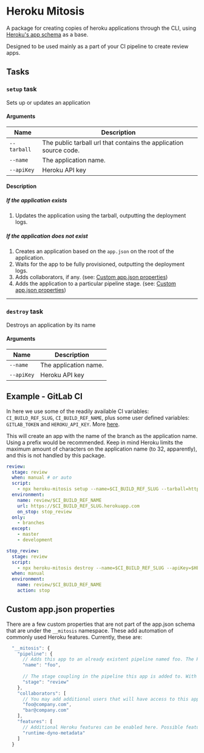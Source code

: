 # Heroku Mitosis
A package for creating copies of heroku applications through the CLI, using [Heroku's app schema](https://devcenter.heroku.com/articles/app-json-schema) as a base. 

Designed to be used mainly as a part of your CI pipeline to create review apps.


## Tasks

### `setup` task
Sets up or updates an application

#### Arguments 

| Name       | Description                                                       |
| ---------- | ----------------------------------------------------------------- |
| `--tarball`| The public tarball url that contains the application source code. |
| `--name`   | The application name.                                             |
| `--apiKey` | Heroku API key                                                    |

#### Description

##### If the application exists
1. Updates the application using the tarball, outputting the deployment logs.

##### If the application does not exist
1. Creates an application based on the `app.json` on the root of the application.
2. Waits for the app to be fully provisioned, outputting the deployment logs.
3. Adds collaborators, if any. (see: [Custom app.json properties](#custom-app.json-properties))
4. Adds the application to a particular pipeline stage. (see: [Custom app.json properties](#custom-app.json-properties))

---

### `destroy` task
Destroys an application by its name

#### Arguments 

| Name       | Description           |
| ---------- | --------------------- |
| `--name`   | The application name. |
| `--apiKey` | Heroku API key        |


## Example - GitLab CI

In here we use some of the readily available CI variables: `CI_BUILD_REF_SLUG`, `CI_BUILD_REF_NAME`, plus some user defined
 variables: `GITLAB_TOKEN` and `HEROKU_API_KEY`. More [here](https://docs.gitlab.com/ee/ci/review_apps/).

 This will create an app with the name of the branch as the application name. Using a prefix would be recommended. Keep in mind Heroku limits the maximum amount of characters on the application name (to 32, apparently), and this is not handled by this package.


```yaml
review:
  stage: review
  when: manual # or auto
  script:
    - npx heroku-mitosis setup --name=$CI_BUILD_REF_SLUG --tarball=https://gitlab.com/namespace/project/repository/$CI_BUILD_REF_SLUG/archive.tar?private_token=$GITLAB_TOKEN --apiKey=$HEROKU_API_KEY
  environment:
    name: review/$CI_BUILD_REF_NAME
    url: https://$CI_BUILD_REF_SLUG.herokuapp.com
    on_stop: stop_review
  only:
    - branches
  except:
    - master
    - development

stop_review:
  stage: review
  script:
    - npx heroku-mitosis destroy --name=$CI_BUILD_REF_SLUG --apiKey=$HEROKU_API_KEY
  when: manual
  environment:
    name: review/$CI_BUILD_REF_NAME
    action: stop


```

## Custom app.json properties

There are a few custom properties that are not part of the app.json schema that are under the `__mitosis` namespace. These add automation of commonly used Heroku features. Currently, these are:

```javascript
  "__mitosis": {
    "pipeline": {
      // Adds this app to an already existent pipeline named foo. The Heroku account must have access to it.
      "name": "foo", 
      
      // The stage coupling in the pipeline this app is added to. With review, it behaves as it would with the github integration. Possible values: :"test", "review", "development", "staging", "production"
      "stage": "review" 
    },
    "collaborators": [
      // You may add additional users that will have access to this app. The users must already exist in Heroku.
      "foo@company.com",
      "bar@company.com"
    ],
    "features": [
      // Additional Heroku features can be enabled here. Possible features should be available here: https://devcenter.heroku.com/categories/labs
      "runtime-dyno-metadata"
    ]
  }
```